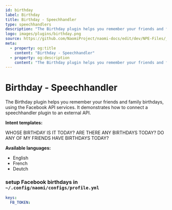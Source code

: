 ```yaml
---
id: birthday
label: Birthday
title: Birthday - Speechhandler
type: speechhandlers
description: "The Birthday plugin helps you remember your friends and family birthdays, using the Facebook API services."
logo: images/plugins/birthday.png
source: https://github.com/NaomiProject/naomi-docs/edit/dev/NPE-Files/_plugins_speechhandlers/Birthday/readme.md
meta:
  - property: og:title
    content: "Birthday - Speechhandler"
  - property: og:description
    content: "The Birthday plugin helps you remember your friends and family birthdays, using the Facebook API services."
---
```



# Birthday - Speechhandler <Badge text="Included"/>

<PluginLogo/> 

The Birthday plugin helps you remember your friends and family birthdays, using the Facebook API services. It demonstrates how to connect a speechhandler plugin to an external API.

**Intent templates:**

 WHOSE BIRTHDAY IS IT TODAY?
 ARE THERE ANY BIRTHDAYS TODAY?
 DO ANY OF MY FRIENDS HAVE BIRTHDAYS TODAY?

**Available languages:**

* English
* French
* Deutch

### setup Facebook birthdays in `~/.config/naomi/configs/profile.yml`

```yaml
keys:
  FB_TOKEN:
```

<EditPageLink/>